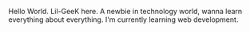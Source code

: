 <!---
- 👋 Hi, I’m @LiL-GeeK
- 👀 I’m interested in ...
- 🌱 I’m currently learning ...
- 💞️ I’m looking to collaborate on ...
- 📫 How to reach me ...

LiL-GeeK/LiL-GeeK is a ✨ special ✨ repository because its `README.md` (this file) appears on your GitHub profile.
You can click the Preview link to take a look at your changes.
--->

Hello World.
Lil-GeeK here. A newbie in technology world, wanna learn everything about everything.
I'm currently learning web development.
